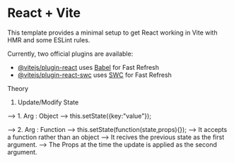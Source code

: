 # React + Vite

This template provides a minimal setup to get React working in Vite with HMR and some ESLint rules.

Currently, two official plugins are available:

- [@vitejs/plugin-react](https://github.com/vitejs/vite-plugin-react/blob/main/packages/plugin-react/README.md) uses [Babel](https://babeljs.io/) for Fast Refresh
- [@vitejs/plugin-react-swc](https://github.com/vitejs/vite-plugin-react-swc) uses [SWC](https://swc.rs/) for Fast Refresh


Theory

1. Update/Modify State

--> 1. Arg : Object
--> this.setState({key:"value"});

--> 2. Arg : Function
--> this.setState(function(state,props){});
--> It accepts a function rather than an object
--> It recives the previous state as the first argument.
--> The Props at the time the update is applied as the second argument.